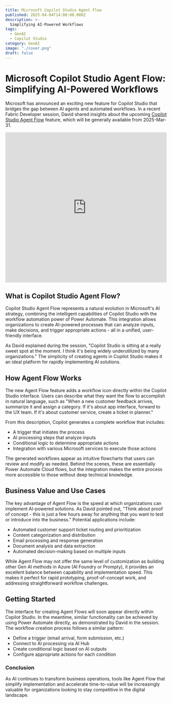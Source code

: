```yaml
---
title: Microsoft Copilot Studio Agent Flow
published: 2025-04-04T14:00:00.000Z
description: >-
  Simplifying AI-Powered Workflows
tags:
  - GenAI
  - Copilot Studio
category: GenAI
image: "./cover.png"
draft: false
---
```


# Microsoft Copilot Studio Agent Flow: Simplifying AI-Powered Workflows

Microsoft has announced an exciting new feature for Copilot Studio that bridges the gap between AI agents and automated workflows. In a recent Fabric Developer session, David shared insights about the upcoming [Copilot Studio Agent Flow](https://www.linkedin.com/pulse/introducing-deep-reasoning-agent-flows-copilot-studio-charles-lamanna-n1zxc/) feature, which will be generally available from 2025-Mar-31.

<iframe width="100%" height="468" src="https://www.youtube.com/embed/6vf3xIk11Yw" title="copilot studio agent flow" frameborder="0" allow="accelerometer; autoplay; clipboard-write; encrypted-media; gyroscope; picture-in-picture; web-share" referrerpolicy="strict-origin-when-cross-origin" allowfullscreen></iframe>

## What is Copilot Studio Agent Flow?
Copilot Studio Agent Flow represents a natural evolution in Microsoft's AI strategy, combining the intelligent capabilities of Copilot Studio with the workflow automation power of Power Automate. This integration allows organizations to create AI-powered processes that can analyze inputs, make decisions, and trigger appropriate actions - all in a unified, user-friendly interface.

As David explained during the session, "Copilot Studio is sitting at a really sweet spot at the moment. I think it's being widely underutilized by many organizations." The simplicity of creating agents in Copilot Studio makes it an ideal platform for rapidly implementing AI solutions.

## How Agent Flow Works
The new Agent Flow feature adds a workflow icon directly within the Copilot Studio interface. Users can describe what they want the flow to accomplish in natural language, such as "When a new customer feedback arrives, summarize it and assign a category. If it's about app interface, forward to the UX team. If it's about customer service, create a ticket in planner."

From this description, Copilot generates a complete workflow that includes:

* A trigger that initiates the process
* AI processing steps that analyze inputs
* Conditional logic to determine appropriate actions
* Integration with various Microsoft services to execute those actions

The generated workflows appear as intuitive flowcharts that users can review and modify as needed. Behind the scenes, these are essentially Power Automate Cloud flows, but the integration makes the entire process more accessible to those without deep technical knowledge.

## Business Value and Use Cases
The key advantage of Agent Flow is the speed at which organizations can implement AI-powered solutions. As David pointed out, "Think about proof of concept - this is just a few hours away for anything that you want to test or introduce into the business."
Potential applications include:

* Automated customer support ticket routing and prioritization
* Content categorization and distribution
* Email processing and response generation
* Document analysis and data extraction
* Automated decision-making based on multiple inputs

While Agent Flow may not offer the same level of customization as building other Gen AI methods in Azure (AI Foundry or Prompty), it provides an excellent balance between capability and implementation speed. This makes it perfect for rapid prototyping, proof-of-concept work, and addressing straightforward workflow challenges.

## Getting Started
The interface for creating Agent Flows will soon appear directly within Copilot Studio. In the meantime, similar functionality can be achieved by using Power Automate directly, as demonstrated by David in the session. The workflow creation process follows a similar pattern:

* Define a trigger (email arrival, form submission, etc.)
* Connect to AI processing via AI Hub
* Create conditional logic based on AI outputs
* Configure appropriate actions for each condition

### Conclusion
As AI continues to transform business operations, tools like Agent Flow that simplify implementation and accelerate time-to-value will be increasingly valuable for organizations looking to stay competitive in the digital landscape.
